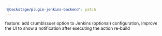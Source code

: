 ```yaml
---
'@backstage/plugin-jenkins-backend': patch
---
```


feature: add crumbIssuer option to Jenkins (optional) configuration, improve the UI to show a notification after executing the action re-build
